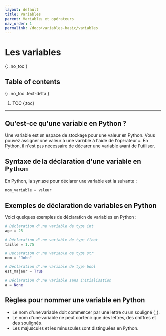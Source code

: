 ```yaml
---
layout: default
title: Variables
parent: Variables et opérateurs
nav_order: 1
permalink: /docs/variables-basic/variables
---
```


# Les variables
{: .no_toc }

## Table of contents
{: .no_toc .text-delta }

1. TOC
{:toc}

---

## Qu'est-ce qu'une variable en Python ?
Une variable est un espace de stockage pour une valeur en Python. Vous pouvez assigner une valeur à une variable à l'aide de l'opérateur `=`. En Python, il n'est pas nécessaire de déclarer une variable avant de l'utiliser.

## Syntaxe de la déclaration d'une variable en Python
En Python, la syntaxe pour déclarer une variable est la suivante :
```python
nom_variable = valeur
```

## Exemples de déclaration de variables en Python
Voici quelques exemples de déclaration de variables en Python :
```python
# Déclaration d'une variable de type int
age = 25

# Déclaration d'une variable de type float
taille = 1.75

# Déclaration d'une variable de type str
nom = "John"

# Déclaration d'une variable de type bool
est_majeur = True

# Déclaration d'une variable sans initialisation
a = None
```

## Règles pour nommer une variable en Python
- Le nom d'une variable doit commencer par une lettre ou un souligné (_).
- Le nom d'une variable ne peut contenir que des lettres, des chiffres et des soulignés.
- Les majuscules et les minuscules sont distinguées en Python.
